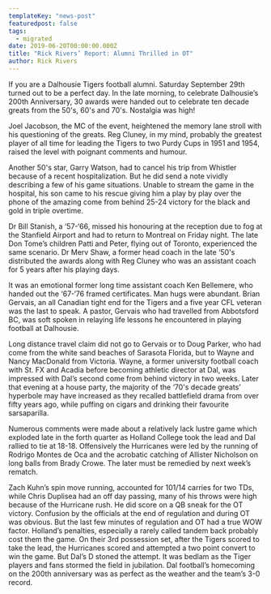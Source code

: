 ```yaml
---
templateKey: "news-post"
featuredpost: false
tags:
  - migrated
date: 2019-06-20T00:00:00.000Z
title: "Rick Rivers’ Report: Alumni Thrilled in OT"
author: Rick Rivers
---
```


If you are a Dalhousie Tigers football alumni. Saturday September 29th turned out to be a perfect day.  In the late morning, to celebrate Dalhousie’s 200th Anniversary, 30 awards were handed out to celebrate ten decade greats from the 50's, 60's and 70's. Nostalgia was high!

Joel Jacobson, the MC of the event, heightened the memory lane stroll with his questioning of the greats.  Reg Cluney, in my mind, probably the greatest player of all time for leading the Tigers to two Purdy Cups in 1951 and 1954, raised the level with poignant comments and humour.

Another 50's star, Garry Watson, had to cancel his trip from Whistler because of a recent hospitalization.  But he did send a note vividly describing a few of his game situations.  Unable to stream the game in the hospital, his son came to his rescue giving him a play by play over the phone of the amazing come from behind 25-24 victory for the black and gold in triple overtime.

Dr Bill Stanish, a ‘57-‘66, missed his honouring at the reception due to fog at the Stanfield Airport and had to return to Montreal on Friday night. The late Don Tome’s children Patti and Peter, flying out of Toronto, experienced the same scenario.  Dr Merv Shaw, a former head coach in the late ‘50's distributed the awards along with Reg Cluney who was an assistant coach for 5 years after his playing days.

It was an emotional former long time assistant coach Ken Bellemere, who handed out the ‘67-‘76 framed certificates.  Man hugs were abundant. Brian Gervais, an all Canadian tight end for the Tigers and a five year CFL veteran was the last to speak.  A pastor, Gervais who had travelled from Abbotsford BC, was soft spoken in relaying life lessons he encountered in playing football at Dalhousie.

Long distance travel claim did not go to Gervais or to Doug Parker, who had come from the white sand beaches of Sarasota Florida, but to Wayne and Nancy MacDonald from Victoria.  Wayne, a former university football coach with St. FX and Acadia before becoming athletic director at Dal, was impressed with Dal’s second come from behind victory in two weeks.  Later that evening at a house party, the majority of the ‘70's decade greats’ hyperbole may have increased as they recalled battlefield drama from over fifty years ago, while puffing on cigars and drinking their favourite sarsaparilla.

Numerous comments were made about a relatively lack lustre game which exploded late in the forth quarter as Holland College took the lead and Dal rallied to tie at 18-18.  Offensively the Hurricanes were led by the running of Rodrigo Montes de Oca and the acrobatic catching of Allister Nicholson on long balls from Brady Crowe.  The later must be remedied by next week’s rematch.

Zach Kuhn’s spin move running, accounted for 101/14 carries for two TDs, while Chris Duplisea had an off day passing, many of his throws were high because of the Hurricane rush.  He did score on a QB sneak for the OT victory.  Confusion by the officials at the end of regulation and during OT was obvious.  But the last few minutes of regulation and OT had a true WOW factor.  Holland’s penalties, especially a rarely called tandem back probably cost them the game.  On their 3rd possession set, after the Tigers scored to take the lead, the Hurricanes scored and attempted a two point convert to win the game.  But Dal’s D stoned the attempt.  It was bedlam as the Tiger players and fans stormed the field in jubilation.  Dal football’s homecoming on the 200th anniversary was as perfect as the weather and the team’s 3-0 record.
